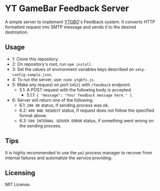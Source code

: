 # YT GameBar Feedback Server
A simple server to implement [YTGBO](https://github.com/MarconiGRF/YTGameBarOverlay)'s Feedback system. It converts HTTP formatted request into SMTP message and sends it to the desired destination.

## Usage
* 1: Clone this repository.  
* 2: On repository's root, run `npm install`.
* 3: Set the values of environment variables keys described on `smtp-config-sample.json`.
* 4: To run the server, use: `node ytgbfs.js`.  
* 5: Make any request on port `54521` with `/feedback` endpoint:
   * 5.1: A POST request with the following body is accepted:
     * 5.1.1: `{ "message": "Your feedback message here." }`. 
* 6: Server will return one of the following:
   * 6.1: `200 OK` status, if sending process was ok.
   * 6.2: `400 BAD REQUEST` status, if request does not follow the specified format above.
   * 6.3: `500 INTERNAL SERVER ERROR` status, if something went wrong on the sending process.

## Tips
It is highly recommended to use the `pm2` process manager to recover from internal failures and automatize the service providing.

## Licensing
MIT License.
